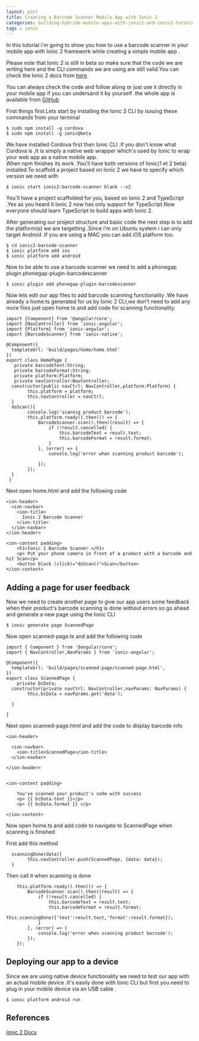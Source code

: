 ```yaml
---
layout: post
title: Creating a Barcode Scanner Mobile App with Ionic 2 
categories: building-hybride-mobile-apps-with-ionic1-and-ionic2-tutorials
tags : ionic
---
```



In this tutorial i'm going to show you how to use a barcode scanner in your mobile app with Ionic 2 framework while creating a simple mobile app .


<a data-pin-do="embedPin" data-pin-width="large" data-pin-terse="true" href="http://www.pinterest.com/pin/427490189612262049/"></a>


Please note that Ionic 2 is still in beta so make sure that the code we are writing here and the CLI commands we are using are still valid.You can check the Ionic 2 docs from [here](http://ionicframework.com/docs/v2/getting-started/installation/).

You can always check the code and follow along or just use it directly in your mobile app if you can undersand it by yourself .the whole app is available from [GitHub](https://github.com/ahnerd/ionic2-barcode-scanner)

First things first.Lets start by installing the Ionic 2 CLI by issuing these commands from your terminal

	$ sudo npm install -g cordova
	$ sudo npm install -g ionic@beta

We have installed Cordova first then Ionic CLI .If you don't know what Cordova is ,It is simply a native web wrapper which's used by Ionic to wrap your web app as a native mobile app.   
When npm finishes its work .You'll have both versions of Ionic(1 et 2 beta) installed.To scaffold a project based on Ionic 2 we have to specify which version we need with 

	$ ionic start ionic2-barcode-scanner blank --v2

You'll have a project scaffolded for you, based on Ionic 2 and TypeScript .Yes as you heard it Ionic 2 now has only support for TypeScript.Now everyone should learn TypeScript to build apps with Ionic 2.

	
After generating our project structure and basic code the next step is to add the platform(s) we are targetting .Since i'm on Ubuntu system i can only target Android .If you are using a MAC you can add iOS platform too.

	$ cd ionic2-barcode-scanner
	$ ionic platform add ios
	$ ionic platform add android

Now to be able to use a barcode scanner we need to add a phonegap plugin phonegap-plugin-barcodescanner 

	$ ionic plugin add phonegap-plugin-barcodescanner

Now lets edit our app files to add barcode scanning functionality .We have already a home.ts generated for us by Ionic 2 CLI,we don't need to add any more files just open home.ts and add code for  scanning functionality.


	import {Component} from '@angular/core';
	import {NavController} from 'ionic-angular';
	import {Platform} from 'ionic-angular';
	import {BarcodeScanner} from 'ionic-native';

	@Component({
	  templateUrl: 'build/pages/home/home.html'
	})
	export class HomePage {
	   private barcodeText:String;
	   private barcodeFormat:String;
	   private platform:Platform;	
	   private navController:NavController;
	  constructor(public navCtrl: NavController,platform:Platform) {
	  		this.platform = platform;
	        this.navController = navCtrl;
	  }
	  doScan(){
	  		console.log('scannig product barcode');
	        this.platform.ready().then(() => {
	            BarcodeScanner.scan().then((result) => {
	                if (!result.cancelled) {
						this.barcodeText = result.text;
						this.barcodeFormat = result.format;
					}
	            }, (error) => {
	            	console.log('error when scanning product barcode');
	                
	            });
	        });  		
	  }
	 }

Next open home.html and add the following code

	<ion-header>
	  <ion-navbar>
	    <ion-title>
	      Ionic 2 Barcode Scanner
	    </ion-title>
	  </ion-navbar>
	</ion-header>

	<ion-content padding>
		<h1>Ionic 2 Barcode Scanner </h1>
		<p> Put your phone camera in front of a product with a barcode and hit Scan</p>
		<button block (click)="doScan()">Scan</button>
	</ion-content>

Adding a page for user feedback
-----------------------------------

Now we need to create another page to give our app users some feedback when their product's barcode scanning is done without errors so go ahead and generate a new page using the Ionic CLI
	
	$ ionic generate page ScannedPage

Now open scanned-page.ts and add the following code

	import { Component } from '@angular/core';
	import { NavController,NavParams } from 'ionic-angular';

	@Component({
	  templateUrl: 'build/pages/scanned-page/scanned-page.html',
	})
	export class ScannedPage {
		private bcData;
	  constructor(private navCtrl: NavController,navParams: NavParams) {
	  		this.bcData = navParams.get('data');

	  }

	}

Next open scanned-page.html and add the code to display barcode info


	<ion-header>

	  <ion-navbar>
	    <ion-title>ScannedPage</ion-title>
	  </ion-navbar>

	</ion-header>


	<ion-content padding>

		You've scanned your product's code with success
		<p> {{ bcData.text }}</p>
		<p> {{ bcData.format }} </p>

	</ion-content>


Now open home.ts and add code to navigate to ScannedPage when scanning is finished


First add this method

	  scanningDone(data){
	  		this.navController.push(ScannedPage, {data: data});
	  }


Then call it when scanning is done


        this.platform.ready().then(() => {
            BarcodeScanner.scan().then((result) => {
                if (!result.cancelled) {
					this.barcodeText = result.text;
					this.barcodeFormat = result.format;
					this.scanningDone({'text':result.text,'format':result.format});
				}
            }, (error) => {
            	console.log('error when scanning product barcode');
            });
        });  


Deploying our app to a device
----------------------------------

Since we are using native device functionality we need to test our app with an actual mobile device .It's easily done with Ionic CLI but first you need to plug in your mobile device via an USB cable .
	
	$ ionic platform android run


References
---------------
[Ionic 2 Docs](http://ionicframework.com/docs/v2)

